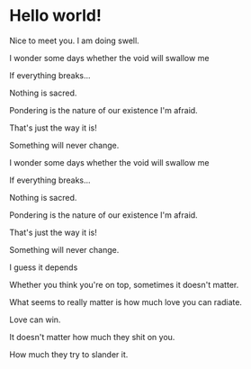 # Hello world!

Nice to meet you. I am doing swell.

I wonder some days whether the void will swallow me

If everything breaks...

Nothing is sacred.

Pondering is the nature of our existence I'm afraid.

That's just the way it is!

Something will never change.

I wonder some days whether the void will swallow me

If everything breaks...

Nothing is sacred.

Pondering is the nature of our existence I'm afraid.

That's just the way it is!

Something will never change.


I guess it depends

Whether you think you're on top, sometimes it doesn't matter.

What seems to really matter is how much love you can radiate.

Love can win.

It doesn't matter how much they shit on you.

How much they try to slander it.

